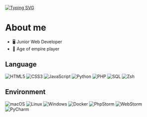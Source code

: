[![Typing SVG](https://readme-typing-svg.demolab.com?font=Fira+Code&pause=1000&color=2600F7&background=FFFFFF00&width=435&lines=Hello+%F0%9F%91%8B%F0%9F%8F%BC%2C+I'm+ThomasDlv0)](https://git.io/typing-svg)


# About me

- 🖥️ Junior Web Developer
- 👾 Age of empire player

## Language

![HTML5](https://img.shields.io/badge/-HTML5-E34F26?logo=html5&logoColor=white)
![CSS3](https://img.shields.io/badge/-CSS3-1572B6?logo=css3&logoColor=white)
![JavaScript](https://img.shields.io/badge/-JavaScript-F7DF1E?logo=javascript&logoColor=black)
![Python](https://img.shields.io/badge/-Python-FFD43B?logo=Python&logoColor=blue)
![PHP](https://img.shields.io/badge/-PHP-777BB4?logo=php&logoColor=white)
![SQL](https://img.shields.io/badge/-SQL-4479A1?logo=postgresql&logoColor=white)
![Zsh](https://img.shields.io/badge/-Zsh-4E8B8D?logo=zsh&logoColor=white)

## Environment
![macOS](https://img.shields.io/badge/-macOS-000000?logo=apple&logoColor=white)
![Linux](https://img.shields.io/badge/-Linux-FCC624?logo=linux&logoColor=black)
![Windows](https://img.shields.io/badge/Windows-0078D6?style=flat&logo=windows&logoColor=white)
![Docker](https://img.shields.io/badge/-Docker-2496ED?logo=Docker&logoColor=white)
![PhpStorm](https://img.shields.io/badge/-PhpStorm-8300ff?logo=PhpStorm&logoColor=black)  <!-- Fond violet pour PhpStorm -->
![WebStorm](https://img.shields.io/badge/-WebStorm-096aff?logo=WebStorm&logoColor=black)  <!-- Fond bleu pour WebStorm -->
![PyCharm](https://img.shields.io/badge/-PyCharm-a6ff00?logo=PyCharm&logoColor=black)    <!-- Fond jaune pour PyCharm -->




<!--
**ThomasDlv0/ThomasDlv0** is a ✨ _special_ ✨ repository because its `README.md` (this file) appears on your GitHub profile.

Here are some ideas to get you started:

- 🔭 I’m currently working on ...
- 🌱 I’m currently learning ...
- 👯 I’m looking to collaborate on ...
- 🤔 I’m looking for help with ...
- 💬 Ask me about ...
- 📫 How to reach me: ...
- 😄 Pronouns: ...
- ⚡ Fun fact: ...
-->
